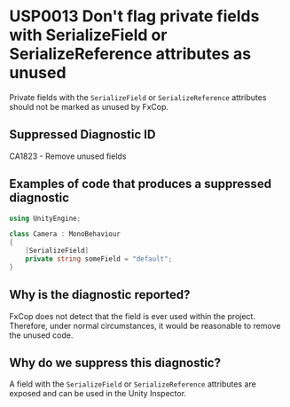 # USP0013 Don't flag private fields with SerializeField or SerializeReference attributes as unused

Private fields with the `SerializeField` or `SerializeReference` attributes should not be marked as unused by FxCop.

## Suppressed Diagnostic ID

CA1823 - Remove unused fields

## Examples of code that produces a suppressed diagnostic
```csharp
using UnityEngine;

class Camera : MonoBehaviour
{
	[SerializeField]
	private string someField = "default";
}
```

## Why is the diagnostic reported?

FxCop does not detect that the field is ever used within the project. Therefore, under normal circumstances, it would be reasonable to remove the unused code.

## Why do we suppress this diagnostic?

A field with the `SerializeField` or `SerializeReference` attributes are exposed and can be used in the Unity Inspector.